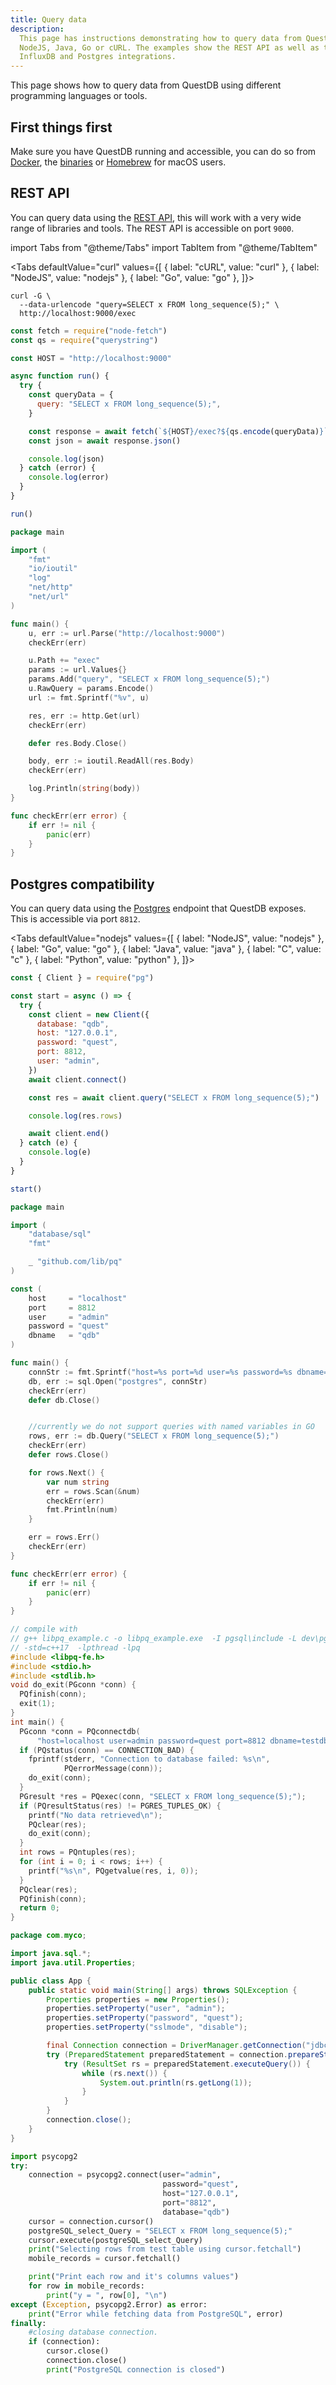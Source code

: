 ```yaml
---
title: Query data
description:
  This page has instructions demonstrating how to query data from QuestDB with
  NodeJS, Java, Go or cURL. The examples show the REST API as well as the
  InfluxDB and Postgres integrations.
---
```


This page shows how to query data from QuestDB using different programming
languages or tools.

## First things first

Make sure you have QuestDB running and accessible, you can do so from
[Docker](/docs/get-started/docker/), the [binaries](/docs/get-started/binaries/)
or [Homebrew](/docs/get-started/homebrew/) for macOS users.

## REST API

You can query data using the [REST API](/docs/reference/api/rest/), this will
work with a very wide range of libraries and tools. The REST API is accessible
on port `9000`.

import Tabs from "@theme/Tabs"
import TabItem from "@theme/TabItem"

<Tabs defaultValue="curl" values={[
  { label: "cURL", value: "curl" },
  { label: "NodeJS", value: "nodejs" },
  { label: "Go", value: "go" },
]}>


<TabItem value="curl">


```shell
curl -G \
  --data-urlencode "query=SELECT x FROM long_sequence(5);" \
  http://localhost:9000/exec
```

</TabItem>


<TabItem value="nodejs">


```javascript
const fetch = require("node-fetch")
const qs = require("querystring")

const HOST = "http://localhost:9000"

async function run() {
  try {
    const queryData = {
      query: "SELECT x FROM long_sequence(5);",
    }

    const response = await fetch(`${HOST}/exec?${qs.encode(queryData)}`)
    const json = await response.json()

    console.log(json)
  } catch (error) {
    console.log(error)
  }
}

run()
```

</TabItem>


<TabItem value="go">


```go
package main

import (
	"fmt"
	"io/ioutil"
	"log"
	"net/http"
	"net/url"
)

func main() {
	u, err := url.Parse("http://localhost:9000")
	checkErr(err)

	u.Path += "exec"
	params := url.Values{}
	params.Add("query", "SELECT x FROM long_sequence(5);")
	u.RawQuery = params.Encode()
	url := fmt.Sprintf("%v", u)

	res, err := http.Get(url)
	checkErr(err)

	defer res.Body.Close()

	body, err := ioutil.ReadAll(res.Body)
	checkErr(err)

	log.Println(string(body))
}

func checkErr(err error) {
	if err != nil {
		panic(err)
	}
}
```

</TabItem>


</Tabs>


## Postgres compatibility

You can query data using the [Postgres](/docs/reference/api/postgres/) endpoint
that QuestDB exposes. This is accessible via port `8812`.

<Tabs defaultValue="nodejs" values={[
  { label: "NodeJS", value: "nodejs" },
  { label: "Go", value: "go" },
  { label: "Java", value: "java" },
  { label: "C", value: "c" },
  { label: "Python", value: "python" },
]}>


<TabItem value="nodejs">


```javascript
const { Client } = require("pg")

const start = async () => {
  try {
    const client = new Client({
      database: "qdb",
      host: "127.0.0.1",
      password: "quest",
      port: 8812,
      user: "admin",
    })
    await client.connect()

    const res = await client.query("SELECT x FROM long_sequence(5);")

    console.log(res.rows)

    await client.end()
  } catch (e) {
    console.log(e)
  }
}

start()
```

</TabItem>


<TabItem value="go">


```go
package main

import (
	"database/sql"
	"fmt"

	_ "github.com/lib/pq"
)

const (
	host     = "localhost"
	port     = 8812
	user     = "admin"
	password = "quest"
	dbname   = "qdb"
)

func main() {
	connStr := fmt.Sprintf("host=%s port=%d user=%s password=%s dbname=%s sslmode=disable", host, port, user, password, dbname)
	db, err := sql.Open("postgres", connStr)
	checkErr(err)
	defer db.Close()


    //currently we do not support queries with named variables in GO
	rows, err := db.Query("SELECT x FROM long_sequence(5);")
	checkErr(err)
	defer rows.Close()

	for rows.Next() {
		var num string
		err = rows.Scan(&num)
		checkErr(err)
		fmt.Println(num)
	}

	err = rows.Err()
	checkErr(err)
}

func checkErr(err error) {
	if err != nil {
		panic(err)
	}
}
```

</TabItem>


<TabItem value="c">


```c
// compile with
// g++ libpq_example.c -o libpq_example.exe  -I pgsql\include -L dev\pgsql\lib
// -std=c++17  -lpthread -lpq
#include <libpq-fe.h>
#include <stdio.h>
#include <stdlib.h>
void do_exit(PGconn *conn) {
  PQfinish(conn);
  exit(1);
}
int main() {
  PGconn *conn = PQconnectdb(
      "host=localhost user=admin password=quest port=8812 dbname=testdb");
  if (PQstatus(conn) == CONNECTION_BAD) {
    fprintf(stderr, "Connection to database failed: %s\n",
            PQerrorMessage(conn));
    do_exit(conn);
  }
  PGresult *res = PQexec(conn, "SELECT x FROM long_sequence(5);");
  if (PQresultStatus(res) != PGRES_TUPLES_OK) {
    printf("No data retrieved\n");
    PQclear(res);
    do_exit(conn);
  }
  int rows = PQntuples(res);
  for (int i = 0; i < rows; i++) {
    printf("%s\n", PQgetvalue(res, i, 0));
  }
  PQclear(res);
  PQfinish(conn);
  return 0;
}
```

</TabItem>


<TabItem value="java">


```java
package com.myco;

import java.sql.*;
import java.util.Properties;

public class App {
    public static void main(String[] args) throws SQLException {
        Properties properties = new Properties();
        properties.setProperty("user", "admin");
        properties.setProperty("password", "quest");
        properties.setProperty("sslmode", "disable");

        final Connection connection = DriverManager.getConnection("jdbc:postgresql://localhost:8812/qdb", properties);
        try (PreparedStatement preparedStatement = connection.prepareStatement("SELECT x FROM long_sequence(5);")) {
            try (ResultSet rs = preparedStatement.executeQuery()) {
                while (rs.next()) {
                    System.out.println(rs.getLong(1));
                }
            }
        }
        connection.close();
    }
}

```

</TabItem>


<TabItem value="python">


```python
import psycopg2
try:
    connection = psycopg2.connect(user="admin",
                                  password="quest",
                                  host="127.0.0.1",
                                  port="8812",
                                  database="qdb")
    cursor = connection.cursor()
    postgreSQL_select_Query = "SELECT x FROM long_sequence(5);"
    cursor.execute(postgreSQL_select_Query)
    print("Selecting rows from test table using cursor.fetchall")
    mobile_records = cursor.fetchall()

    print("Print each row and it's columns values")
    for row in mobile_records:
        print("y = ", row[0], "\n")
except (Exception, psycopg2.Error) as error:
    print("Error while fetching data from PostgreSQL", error)
finally:
    #closing database connection.
    if (connection):
        cursor.close()
        connection.close()
        print("PostgreSQL connection is closed")
```

</TabItem>


</Tabs>
